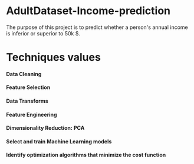 # AdultDataset-Income-prediction
The purpose of this project is to predict whether a person's annual income is inferior or superior to 50k $. 

# Techniques values
#### Data Cleaning
#### Feature Selection
#### Data Transforms
#### Feature Engineering
#### Dimensionality Reduction: PCA
#### Select and train Machine Learning models
#### Identify optimization algorithms that minimize the cost function



